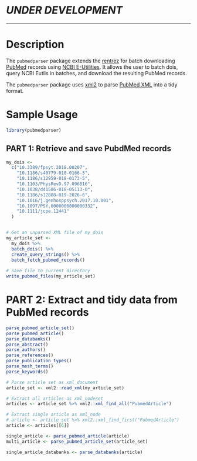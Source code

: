 # *UNDER DEVELOPMENT*

---

# Description
The `pubmedparser` package extends the [rentrez](https://github.com/ropensci/rentrez) for batch downloading [PubMed](https://www.ncbi.nlm.nih.gov/pubmed/) records using [NCBI E-Utilities](https://www.ncbi.nlm.nih.gov/books/NBK25497/). It allows the user to batch dois, query NCBI Eutils in batches, and download the resulting PubMed records.

The `pubmedparser` package uses [xml2](https://github.com/r-lib/xml2) to parse [PubMed XML](https://www.nlm.nih.gov/bsd/licensee/elements_descriptions.html) into a tidy format.

# Sample Usage

```R
library(pubmedparser)
```

## PART 1: Retrieve and save PubdMed records

```R
my_dois <-
  c("10.3389/fpsyt.2018.00207",
    "10.1186/s40779-018-0166-5",
    "10.1186/s12959-018-0173-5",
    "10.1103/PhysRevD.97.096016",
    "10.1038/d41586-018-05113-0",
    "10.1186/s12888-019-2026-6",
    "10.1016/j.genhosppsych.2017.10.001",
    "10.1097/PSY.0000000000000332",
    "10.1111/jcpe.12441"
  )


# Get an unparsed XML file of my_dois
my_article_set <-
  my_dois %>%
  batch_dois() %>%
  create_query_strings() %>%
  batch_fetch_pubmed_records()
  
# Save file to current directory
write_pubmed_files(my_article_set)
````

# PART 2: Extract and tidy data from PubMed records
```R
parse_pubmed_article_set()
parse_pubmed_article()
parse_databanks()
parse_abstract()
parse_authors()
parse_references()
parse_publication_types()
parse_mesh_terms()
parse_keywords()
```

```R
# Parse article set as xml_document
article_set <- xml2::read_xml(my_article_set)

# Extract all articles as xml_nodeset
articles <- article_set %>% xml2::xml_find_all("PubmedArticle")

# Extract single article as xml_node
# article <- article_set %>% xml2::xml_find_first("PubmedArticle")
article <- articles[[6]]

single_article <- parse_pubmed_article(article)
multi_article <- parse_pubmed_article_set(article_set)

single_article_databanks <- parse_databanks(article)

```

